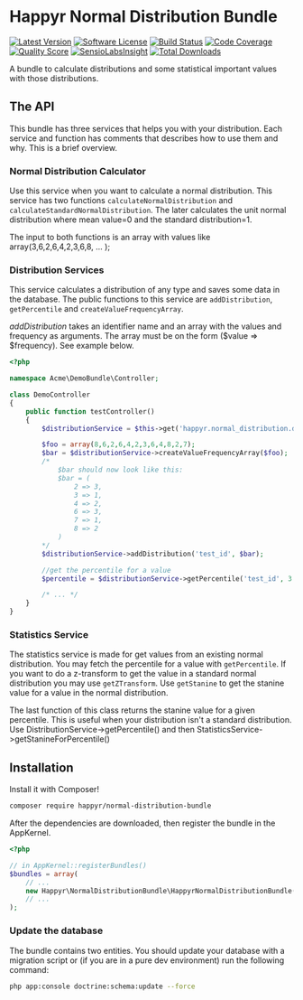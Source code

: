 # Happyr Normal Distribution Bundle

[![Latest Version](https://img.shields.io/github/release/Happyr/NormalDistributionBundle.svg?style=flat-square)](https://github.com/Happyr/NormalDistributionBundle/releases)
[![Software License](https://img.shields.io/badge/license-MIT-brightgreen.svg?style=flat-square)](LICENSE)
[![Build Status](https://img.shields.io/travis/Happyr/NormalDistributionBundle.svg?style=flat-square)](https://travis-ci.org/Happyr/NormalDistributionBundle)
[![Code Coverage](https://img.shields.io/scrutinizer/coverage/g/Happyr/NormalDistributionBundle.svg?style=flat-square)](https://scrutinizer-ci.com/g/Happyr/NormalDistributionBundle)
[![Quality Score](https://img.shields.io/scrutinizer/g/Happyr/NormalDistributionBundle.svg?style=flat-square)](https://scrutinizer-ci.com/g/Happyr/NormalDistributionBundle)
[![SensioLabsInsight](https://insight.sensiolabs.com/projects/95c8e1d1-2b53-45db-a49d-ae772c5f270d/mini.png)](https://insight.sensiolabs.com/projects/95c8e1d1-2b53-45db-a49d-ae772c5f270d)
[![Total Downloads](https://img.shields.io/packagist/dt/happyr/normal-distribution-bundle.svg?style=flat-square)](https://packagist.org/packages/happyr/normal-distribution-bundle)

A bundle to calculate distributions and some statistical important values with those distributions.

## The API

This bundle has three services that helps you with your distribution. Each service and function has comments that
describes how to use them and why. This is a brief overview.

### Normal Distribution Calculator

Use this service when you want to calculate a normal distribution. This service has two functions
```calculateNormalDistribution``` and ```calculateStandardNormalDistribution```. The later calculates
the unit normal distribution where mean value=0 and the standard distribution=1.

The input to both functions is an array with values like array(3,6,2,6,4,2,3,6,8, ... );

### Distribution Services

This service calculates a distribution of any type and saves some data in the database. The public functions to
this service are ```addDistribution```, ```getPercentile``` and ```createValueFrequencyArray```.

*addDistribution* takes an identifier name and an array with the values and frequency as arguments. The array must
be on the form ($value => $frequency). See example below.

```php
<?php

namespace Acme\DemoBundle\Controller;

class DemoController
{
    public function testController()
    {
        $distributionService = $this->get('happyr.normal_distribution.distribution_service');

        $foo = array(8,6,2,6,4,2,3,6,4,8,2,7);
        $bar = $distributionService->createValueFrequencyArray($foo);
        /*
            $bar should now look like this:
            $bar = (
                2 => 3,
                3 => 1,
                4 => 2,
                6 => 3,
                7 => 1,
                8 => 2
            )
        */
        $distributionService->addDistribution('test_id', $bar);

        //get the percentile for a value
        $percentile = $distributionService->getPercentile('test_id', 3.5)

        /* ... */
    }
}

```

### Statistics Service

The statistics service is made for get values from an existing normal distribution. You may fetch the percentile for a
value with ```getPercentile```. If you want to do a z-transform to get the value in a standard normal distribution you
may use ```getZTransform```. Use ```getStanine``` to get the stanine value for a value in the normal distribution.

The last function of this class returns the stanine value for a given percentile. This is useful when your distribution
isn't a standard distribution. Use DistributionService->getPercentile() and then StatisticsService->getStanineForPercentile()

## Installation


Install it with Composer!


```bash
composer require happyr/normal-distribution-bundle
```


After the dependencies are downloaded, then register the bundle in the AppKernel.

```php
<?php

// in AppKernel::registerBundles()
$bundles = array(
    // ...
    new Happyr\NormalDistributionBundle\HappyrNormalDistributionBundle(),
    // ...
);
```

### Update the database

The bundle contains two entities. You should update your database with a migration script or (if you are in a
pure dev environment) run the following command:

```bash
php app:console doctrine:schema:update --force
```

